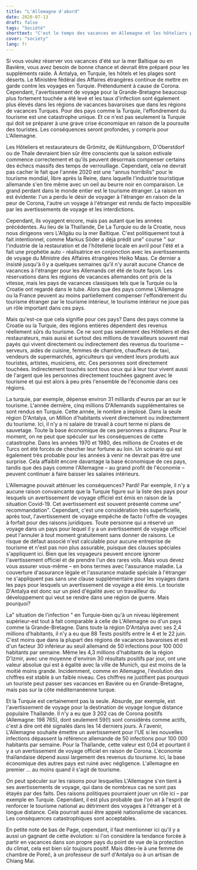 ```yaml
---
title: "L'Allemagne d'abord"
date: 2020-07-13
draft: false
tags: "Société"
shorttext: "C'est le temps des vacances en Allemagne et les hôteliers promeuvent le nationalisme. Comme toujours, le nationalisme a un côté pervers, il devient très cher et serré!"
cover: "society"
lang: fr
---
```


Si vous voulez réserver vos vacances d'été sur la mer Baltique ou en Bavière, vous avez besoin de bonne chance et devrait être préparé pour les suppléments raide. À Antalya, en Turquie, les hôtels et les plages sont déserts. Le Ministère fédéral des Affaires étrangères continue de mettre en garde contre les voyages en Turquie. Prétendument à cause de Corona. Cependant, l'avertissement de voyage pour la Grande-Bretagne beaucoup plus fortement touchée a été levé et les taux d'infection sont également plus élevés dans les régions de vacances bavaroises que dans les régions de vacances Turques. Pour des pays comme la Turquie, l'effondrement du tourisme est une catastrophe unique. Et ce n'est pas seulement la Turquie qui doit se préparer à une grave crise économique en raison de la poursuite des touristes. Les conséquences seront profondes, y compris pour L'Allemagne.

Les Hôteliers et restaurateurs de Grömitz, de Kühlungsborn, D'Oberstdorf ou de Thale devraient bien sûr être conscients que la saison estivale commence correctement et qu'ils peuvent désormais compenser certains des échecs massifs des temps de verrouillage. Cependant, cela ne devrait pas cacher le fait que l'année 2020 est une "annus horribilis" pour le tourisme mondial, libre après la Reine, dans laquelle l'industrie touristique allemande s'en tire même avec un oeil au beurre noir en comparaison. Le grand perdant dans le monde entier est le tourisme étranger. La raison en est évidente: l'un a perdu le désir de voyager à l'étranger en raison de la peur de Corona, l'autre un voyage à l'étranger est rendu de facto impossible par les avertissements de voyage et les interdictions.

Cependant, ils voyagent encore, mais pas autant que les années précédentes. Au lieu de la Thaïlande, De La Turquie ou de la Croatie, nous nous dirigeons vers L'Allgäu ou la mer Baltique. C'est politiquement tout à fait intentionnel, comme Markus Söder a déjà prédit une" course " sur l'industrie de la restauration et de l'hôtellerie locale en avril pour l'été et a fait une prophétie auto - réalisatrice en conjonction avec les avertissements de voyage du Ministre des Affaires étrangères Heiko Maas. Ce dernier a insisté jusqu'à il y a quelques semaines qu'il n'y aurait aucune Chance de vacances à l'étranger pour les Allemands cet été de toute façon. Les réservations dans les régions de vacances allemandes ont pris de la vitesse, mais les pays de vacances classiques tels que la Turquie ou la Croatie ont regardé dans le tube. Alors que des pays comme L'Allemagne ou la France peuvent au moins partiellement compenser l'effondrement du tourisme étranger par le tourisme intérieur, le tourisme intérieur ne joue pas un rôle important dans ces pays.

Mais qu'est-ce que cela signifie pour ces pays? Dans des pays comme la Croatie ou la Turquie, des régions entières dépendent des revenus réellement sûrs du tourisme. Ce ne sont pas seulement des Hôteliers et des restaurateurs, mais aussi et surtout des millions de travailleurs souvent mal payés qui vivent directement ou indirectement des revenus du tourisme – serveurs, aides de cuisine, femmes de chambre, chauffeurs de taxi, vendeurs de supermarchés, agriculteurs qui vendent leurs produits aux touristes, artistes, musiciens, etc. Ces personnes sont directement touchées. Indirectement touchés sont tous ceux qui à leur tour vivent aussi de l'argent que les personnes directement touchées gagnent avec le tourisme et qui est alors à peu près l'ensemble de l'économie dans ces régions.

La turquie, par exemple, dépense environ 31 milliards d'euros par an sur le tourisme. L'année dernière, cinq millions D'Allemands supplémentaires se sont rendus en Turquie. Cette année, le nombre a implosé. Dans la seule région D'Antalya, un Million d'habitants vivent directement ou indirectement du tourisme. Ici, il n'y a ni salaire de travail à court terme ni plans de sauvetage. Toute la base économique de ces personnes a disparu. Pour le moment, on ne peut que spéculer sur les conséquences de cette catastrophe. Dans les années 1970 et 1980, des millions de Croates et de Turcs ont été forcés de chercher leur fortune au loin. Un scénario qui est également très probable pour les années à venir ne devrait pas être une surprise. Cela affaiblit encore davantage la base économique de ces pays, tandis que des pays comme l'Allemagne – au grand profit de l'économie – peuvent continuer à faire baisser les salaires intérieurs.

L'Allemagne pouvait atténuer les conséquences? Pardi! Par exemple, il n'y a aucune raison convaincante que la Turquie figure sur la liste des pays pour lesquels un avertissement de voyage officiel est émis en raison de la situation Covid-19. Cet avertissement est souvent présenté comme une" recommandation". Cependant, c'est une considération très superficielle, après tout, l'avertissement de voyage empêche de facto l'offre de voyages à forfait pour des raisons juridiques. Toute personne qui a réservé un voyage dans un pays pour lequel il y a un avertissement de voyage officiel peut l'annuler à tout moment gratuitement sans donner de raisons. Le risque de défaut associé n'est calculable pour aucune entreprise de tourisme et n'est pas non plus assurable, puisque des clauses spéciales s'appliquent ici. Bien que les voyageurs peuvent encore ignorer l'avertissement officiel et de prendre l'un des rares vols. Mais vous devez vous assurer vous-même – en bons termes avec l'assurance maladie. La couverture d'assurance légale et l'assurance maladie spéciale à l'étranger ne s'appliquent pas sans une clause supplémentaire pour les voyages dans les pays pour lesquels un avertissement de voyage a été émis. Le touriste D'Antalya est donc sur un pied d'égalité avec un travailleur du développement qui veut se rendre dans une région de guerre. Mais pourquoi?

La" situation de l'infection " en Turquie-bien qu'à un niveau légèrement supérieur-est tout à fait comparable à celle de L'Allemagne ou d'un pays comme la Grande-Bretagne. Dans toute la région D'Antalya avec ses 2,4 millions d'habitants, il n'y a eu que 88 Tests positifs entre le 4 et le 22 juin. C'est moins que dans la plupart des régions de vacances bavaroises et est d'un facteur 30 inférieur au seuil allemand de 50 infections pour 100 000 habitants par semaine. Même les 4,3 millions d'habitants de la région D'Izmir, avec une moyenne d'environ 30 résultats positifs par jour, ont une valeur absolue qui est à égalité avec la ville de Munich, qui est moins de la moitié moins grande. Incidemment, comme en Allemagne, l'évolution des chiffres est stable à un faible niveau. Ces chiffres ne justifient pas pourquoi un touriste peut passer ses vacances en Bavière ou en Grande-Bretagne, mais pas sur la côte méditerranéenne turque.

Et la Turquie est certainement pas la seule. Absurde, par exemple, est l'avertissement de voyage pour la destination de voyage longue distance populaire Thaïlande. Il n'y a eu que 3 202 cas de Corona positifs (Allemagne: 198 765), dont seulement 59(!) sont considérés comme actifs, c'est à dire ont été signalés dans les 14 derniers jours. À l'avenir, L'Allemagne souhaite émettre un avertissement pour l'UE si les nouvelles infections dépassent la référence allemande de 50 infections pour 100 000 habitants par semaine. Pour la Thaïlande, cette valeur est 0,04 et pourtant il y a un avertissement de voyage officiel en raison de Corona. L'économie thaïlandaise dépend aussi largement des revenus du tourisme. Ici, la base économique des autres pays est ruiné avec négligence. L'allemagne en premier ... au moins quand il s'agit de tourisme.

On peut spéculer sur les raisons pour lesquelles L'Allemagne s'en tient à ses avertissements de voyage, qui dans de nombreux cas ne sont pas étayés par des faits. Des raisons politiques pourraient jouer un rôle ici – par exemple en Turquie. Cependant, il est plus probable que l'on ait à l'esprit de renforcer le tourisme national au détriment des voyages à l'étranger et à longue distance. Cela pourrait aussi être appelé nationalisme de vacances. Les conséquences catastrophiques sont acceptables.

En petite note de bas de Page, cependant, il faut mentionner ici qu'il y a aussi un gagnant de cette évolution: si l'on considère la tendance forcée à partir en vacances dans son propre pays du point de vue de la protection du climat, cela est bien sûr toujours positif. Mais dites-le à une femme de chambre de Poreč, à un professeur de surf d'Antalya ou à un artisan de Chiang Mai.
